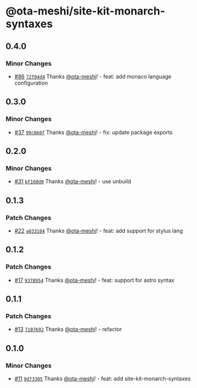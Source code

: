 # @ota-meshi/site-kit-monarch-syntaxes

## 0.4.0

### Minor Changes

- [#86](https://github.com/ota-meshi/site-kit/pull/86) [`72f04d4`](https://github.com/ota-meshi/site-kit/commit/72f04d4ef794075fe7621b8edffa150a13b7865c) Thanks [@ota-meshi](https://github.com/ota-meshi)! - feat: add monaco language configuration

## 0.3.0

### Minor Changes

- [#37](https://github.com/ota-meshi/site-kit/pull/37) [`99c660f`](https://github.com/ota-meshi/site-kit/commit/99c660f3d9f835c5fc3d6f76b6611cc698f039bd) Thanks [@ota-meshi](https://github.com/ota-meshi)! - fix: update package exports

## 0.2.0

### Minor Changes

- [#31](https://github.com/ota-meshi/site-kit/pull/31) [`bf160d0`](https://github.com/ota-meshi/site-kit/commit/bf160d0721ae6252a2fe0401becfd5b61293ab2f) Thanks [@ota-meshi](https://github.com/ota-meshi)! - use unbuild

## 0.1.3

### Patch Changes

- [#22](https://github.com/ota-meshi/site-kit/pull/22) [`a033104`](https://github.com/ota-meshi/site-kit/commit/a03310427251361e088356e4b7e42a52e43d7b00) Thanks [@ota-meshi](https://github.com/ota-meshi)! - feat: add support for stylus lang

## 0.1.2

### Patch Changes

- [#17](https://github.com/ota-meshi/site-kit/pull/17) [`9378954`](https://github.com/ota-meshi/site-kit/commit/937895482ac638cb9b2124ff43164c03b5ed94d7) Thanks [@ota-meshi](https://github.com/ota-meshi)! - feat: support for astro syntax

## 0.1.1

### Patch Changes

- [#13](https://github.com/ota-meshi/site-kit/pull/13) [`7107692`](https://github.com/ota-meshi/site-kit/commit/710769237fcfa3b69b3deba465fe412a5e4b8b4a) Thanks [@ota-meshi](https://github.com/ota-meshi)! - refactor

## 0.1.0

### Minor Changes

- [#11](https://github.com/ota-meshi/site-kit/pull/11) [`9d73305`](https://github.com/ota-meshi/site-kit/commit/9d733055a8a57836a8f6bfb5520d7e4806e75622) Thanks [@ota-meshi](https://github.com/ota-meshi)! - feat: add site-kit-monarch-syntaxes
